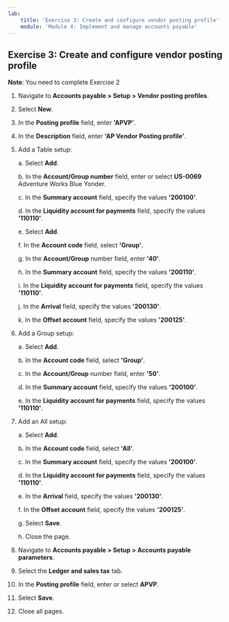 ```yaml
---
lab:
    title: 'Exercise 3: Create and configure vendor posting profile'
    module: 'Module 4: Implement and manage accounts payable'
---
```



## Exercise 3: Create and configure vendor posting profile

**Note**: You need to complete Exercise 2

1. Navigate to **Accounts payable &gt; Setup &gt; Vendor posting profiles**.

2. Select **New**.

3. In the **Posting profile** field, enter **'APVP'**.

4. In the **Description** field, enter **'AP Vendor Posting profile'**.

5. Add a Table setup:

	a. Select **Add**.

	b. In the **Account/Group number** field, enter or select **US-0069** Adventure Works Blue Yonder.

	c. In the **Summary account** field, specify the values **'200100'**.

	d. In the **Liquidity account for payments** field, specify the values **'110110'**.

	e. Select **Add**.

	f. In the **Account code** field, select **'Group'**.

	g. In the **Account/Group** number field, enter **'40'**.

	h. In the **Summary account** field, specify the values **'200110'**.

	i. In the **Liquidity account for payments** field, specify the values **'110110'**.

	j. In the **Arrival** field, specify the values **'200130'**.

	k. In the **Offset account** field, specify the values **'200125'**.

6. Add a Group setup:

	a. Select **Add**.

	b. In the **Account code** field, select **'Group'**.

	c. In the **Account/Group** number field, enter **'50'**.

	d. In the **Summary account** field, specify the values **'200100'**.

	e. In the **Liquidity account for payments** field, specify the values **'110110'**.

7. Add an All setup:

	a. Select **Add**.

	b. In the **Account code** field, select **'All'**.

	c. In the **Summary account** field, specify the values **'200100'**.

	d. In the **Liquidity account for payments** field, specify the values **'110110'**.

	e. In the **Arrival** field, specify the values **'200130'**.

	f. In the **Offset account** field, specify the values **'200125'**.

	g. Select **Save**.

	h. Close the page.

8. Navigate to **Accounts payable &gt; Setup &gt; Accounts payable parameters**.

9. Select the **Ledger and sales tax** tab.

10. In the **Posting profile** field, enter or select **APVP**.

11. Select **Save**.

12. Close all pages.